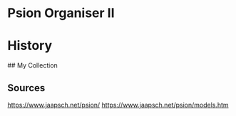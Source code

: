# Psion Organiser II
# History
## My Collection
## Sources
https://www.jaapsch.net/psion/
https://www.jaapsch.net/psion/models.htm
